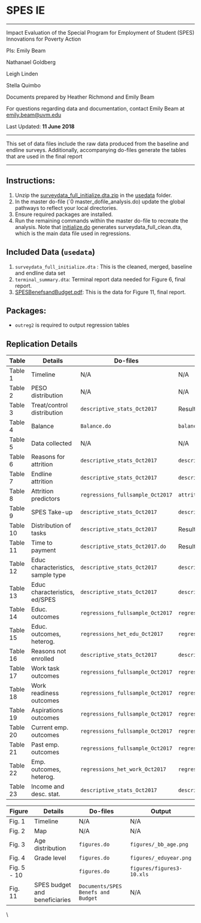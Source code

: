 # SPES IE

**********************************************
Impact Evaluation of the Special Program for Employment of Student (SPES)
Innovations for Poverty Action 

PIs:
Emily Beam 

Nathanael Goldberg 


Leigh Linden

Stella Quimbo 

Documents prepared by Heather Richmond and Emily Beam 

For questions regarding data and documentation, contact Emily Beam at emily.beam@uvm.edu

Last Updated: **11 June 2018**


**********************************************

This set of data files include the raw data produced from the baseline and endline surveys. Additionally, accompanying do-files generate the tables that are used in the final report

**********************************************

## Instructions: 

1. Unzip the [surveydata_full_initialize.dta.zip](/usedata/surveydata_full_initialize.dta.zip) in the [usedata](/usedata) folder. 
1. In the master do-file (`0 master_dofile_analysis.do) update the global pathways to reflect your local directories. 
1. Ensure required packages are installed.
1. Run the remaining commands within the master do-file to recreate the analysis. Note that [initialize.do](/dofiles/initialize.do) generates surveydata_full_clean.dta, which is the main data file used in regressions. 

## Included Data (`usedata`)
 1. `surveydata_full_initialize.dta` : This is the cleaned, merged, baseline and endline data set 
 1. `terminal_summary.dta`: Terminal report data needed for Figure 6, final report.
 1. [SPESBenefsandBudget.pdf](/documents/SPESBenefsandBudget.pdf): This is the data for Figure 11, final report. 
 
## Packages: 

 - `outreg2` is required to output regression tables

## Replication Details

| Table | Details |Do-files | Output
|--------|--      |-------| ---|
| Table 1 | Timeline | N/A | N/A|
| Table 2 | PESO distribution | N/A | N/A|
| Table 3 | Treat/control distribution | `descriptive_stats_Oct2017`| Results window|
| Table 4 | Balance | `Balance.do` |`balance_means.xls`|
| Table 5 | Data collected | N/A | N/A|
| Table 6 | Reasons for attrition | `descriptive_stats_Oct2017`|`descriptive_stats2.xls/AttritReason`|
| Table 7 | Endline attrition |`descriptive_stats_Oct2017`|`descriptive_stats2.xls/attrition`|
| Table 8 | Attrition predictors | `regressions_fullsample_Oct2017`|`attrition.xls`|
| Table 9 | SPES Take-up |`descriptive_stats_Oct2017`|`descriptive_stats2.xls/Take_up`|
| Table 10 | Distribution of tasks | `descriptive_stats_Oct2017`| Results window|
| Table 11 | Time to payment | `descriptive_stats_Oct2017.do`|Results window|
| Table 12 |Educ characteristics, sample type |`descriptive_stats_Oct2017`|`descriptive_stats2.xls/Desc_edu`| 
| Table 13 | Educ characteristics, ed/SPES|`descriptive_stats_Oct2017`|`descriptive_stats2.xls/Desc_edu`|
| Table 14 | Educ. outcomes|`regressions_fullsample_Oct2017` | `regressions_fullsample_edu.xls`|
| Table 15| Educ. outcomes, heterog.| `regressions_het_edu_Oct2017`| `regressions_subgroups_edu.xls`|
| Table 16 |Reasons not enrolled | `descriptive_stats_Oct2017`|`descriptive_stats2.xls/Why_not_enrolled`|
| Table 17 | Work task outcomes|`regressions_fullsample_Oct2017`  | `regressions_fullsample_workreadinesstasks.xls`|
| Table 18 | Work readiness outcomes|`regressions_fullsample_Oct2017`  | `regressions_fullsample_workreadinessindices.xls`|
| Table 19| Aspirations outcomes | `regressions_fullsample_Oct2017` | `regressions_fullsample_aspirations.xls`|
| Table 20 | Current emp. outcomes | `regressions_fullsample_Oct2017` | `regressions_fullsample_work.xls`|
| Table 21 | Past emp. outcomes | `regressions_fullsample_Oct2017` | `regressions_fullsample_work.xls`|
| Table 22 | Emp. outcomes, heterog.| `regressions_het_work_Oct2017`| `regressions_subgroups_employment.xls`|
| Table 23 | Income and desc. stat.|`descriptive_stats_Oct2017`|`descriptive_stats2.xls/Desc_other`|

| Figure | Details |Do-files | Output
|--------|--      |-------| ---- | 
| Fig. 1 | Timeline | N/A| N/A|
| Fig. 2 | Map | N/A | N/A |
|Fig. 3 |Age distribution |  `figures.do` | `figures/_bb_age.png`|
|Fig. 4| Grade level|  `figures.do` | `figures/_eduyear.png`|
|Fig. 5 -  10| |  `figures.do` | `figures/figures3-10.xls`|
| Fig. 11| SPES budget and beneficiaries | `Documents/SPES Benefs and Budget` | N/A|

\\
